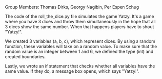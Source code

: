 Group Members:
Thomas Dirks,
Georgy Nagibin,
Per Espen Schug

The code of the roll_the_dice.py file simulates the game Yatzy.
It's a game where you have 3 dices and throw them simultaneously
in the hope that all 3 dices show the same number. When that happens
players have to shout "Yatzy!".

We created 3 variables (a, b, c), which represent dices. By using a
random function, these variables will take on a random value. To make
sure that the random value is an integer between 1 and 6, we defined 
the type (int) and created boundaries.

Lastly, we wrote an if statement that checks whether all variables
have the same value. If they do, a message box opens, which
says "Yatzy!".
